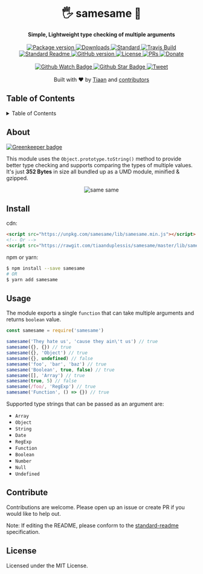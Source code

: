 <h1 align="center">🖐 samesame 👀</h1>
<div align="center">
  <strong>Simple, Lightweight type checking of multiple arguments</strong>
</div>
<br>
<div align="center">
  <a href="https://npmjs.org/package/samesame">
    <img src="https://img.shields.io/npm/v/samesame.svg?style=flat-square" alt="Package version" />
  </a>
  <a href="https://npmjs.org/package/samesame">
  <img src="https://img.shields.io/npm/dm/samesame.svg?style=flat-square" alt="Downloads" />
  </a>
  <a href="https://github.com/feross/standard">
    <img src="https://img.shields.io/badge/code%20style-standard-brightgreen.svg?style=flat-square" alt="Standard" />
  </a>
  <a href="https://travis-ci.org/tiaanduplessis/samesame">
    <img src="https://img.shields.io/travis/tiaanduplessis/samesame.svg?style=flat-square" alt="Travis Build" />
  </a>
  <a href="https://github.com/RichardLitt/standard-readme)">
    <img src="https://img.shields.io/badge/standard--readme-OK-green.svg?style=flat-square" alt="Standard Readme" />
  </a>
  <a href="https://badge.fury.io/gh/tiaanduplessis%2Fsamesame">
    <img src="https://badge.fury.io/gh/tiaanduplessis%2Fsamesame.svg?style=flat-square" alt="GitHub version" />
  </a>
  <a href="https://github.com/tiaanduplessis/samesame/blob/master/LICENSE">
    <img src="https://img.shields.io/npm/l/samesame.svg?style=flat-square" alt="License" />
  </a>
  <a href="http://makeapullrequest.com">
    <img src="https://img.shields.io/badge/PRs-welcome-brightgreen.svg?style=flat-square" alt="PRs" />
  </a>
  <a href="https://www.paypal.me/tiaanduplessis/1">
    <img src="https://img.shields.io/badge/$-support-green.svg?style=flat-square" alt="Donate" />
  </a>
</div>
<br>
<div align="center">
  <a href="https://github.com/tiaanduplessis/samesame/watchers">
    <img src="https://img.shields.io/github/watchers/tiaanduplessis/samesame.svg?style=social" alt="Github Watch Badge" />
  </a>
  <a href="https://github.com/tiaanduplessis/samesame/stargazers">
    <img src="https://img.shields.io/github/stars/tiaanduplessis/samesame.svg?style=social" alt="Github Star Badge" />
  </a>
  <a href="https://twitter.com/intent/tweet?text=Check%20out%20samesame!%20https://github.com/tiaanduplessis/samesame%20%F0%9F%91%8D">
    <img src="https://img.shields.io/twitter/url/https/github.com/tiaanduplessis/samesame.svg?style=social" alt="Tweet" />
  </a>
</div>
<br>
<div align="center">
  Built with ❤︎ by <a href="tiaan.beer">Tiaan</a> and <a href="https://github.com/tiaanduplessis/samesame/graphs/contributors">contributors</a>
</div>


<h2>Table of Contents</h2>
<details>
  <summary>Table of Contents</summary>
	<li><a href="#about">About</a></li>
  <li><a href="#install">Install</a></li>
  <li><a href="#usage">Usage</a></li>
  <li><a href="#api">API</a></li>
  <li><a href="#contribute">Contribute</a></li>
  <li><a href="#license">License</a></li>
</details>


## About

[![Greenkeeper badge](https://badges.greenkeeper.io/tiaanduplessis/samesame.svg)](https://greenkeeper.io/)

This module uses the `Object.prototype.toString()` method to provide better type checking and supports comparing the types of multiple values. It's just **352 Bytes** in size all bundled up as a UMD module, minified & gzipped.

<div align="center">
	<image src="https://media.giphy.com/media/C6JQPEUsZUyVq/giphy.gif" alt="same same"/>
</div>


## Install

cdn:

```html
<script src="https://unpkg.com/samesame/lib/samesame.min.js"></script>
<!-- Or -->
<script src="https://rawgit.com/tiaanduplessis/samesame/master/lib/samesame.min.js"></script>
```

npm or yarn:

```sh
$ npm install --save samesame
# OR
$ yarn add samesame
```

## Usage

The module exports a single `function` that can take multiple arguments and returns `boolean` value.

```js
const samesame = require('samesame')

samesame('They hate us', 'cause they ain\'t us') // true
samesame({}, {}) // true
samesame({}, 'Object') // true
samesame({}, undefined) // false
samesame('foo', 'bar', 'baz') // true
samesame('Boolean', true, false) // true
samesame([], 'Array') // true
samesame(true, 5) // false
samesame(/foo/, 'RegExp') // true
samesame('Function', () => {}) // true

```

Supported type strings that can be passed as an argument are:

- `Array`
- `Object`
- `String`
- `Date`
- `RegExp`
- `Function`
- `Boolean`
- `Number`
- `Null`
- `Undefined`

## Contribute

Contributions are welcome. Please open up an issue or create PR if you would like to help out.

Note: If editing the README, please conform to the [standard-readme](https://github.com/RichardLitt/standard-readme) specification.

## License

Licensed under the MIT License.
